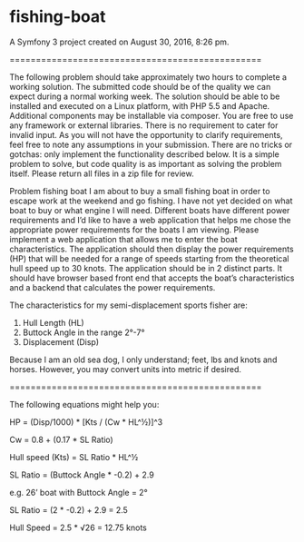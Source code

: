 fishing-boat
================================================

A Symfony 3 project created on August 30, 2016, 8:26 pm.

================================================

The following problem should take approximately two hours to complete a working solution.  The submitted code should be of the quality we can expect during a normal working week.
The solution should be able to be installed and executed on a Linux platform, with PHP 5.5 and Apache. Additional components may be installable via composer. You are free to use any framework or external libraries. There is no requirement to cater for invalid input.  As you will not have the opportunity to clarify requirements, feel free to note any assumptions in your submission.
There are no tricks or gotchas: only implement the functionality described below.  It is a simple problem to solve, but code quality is as important as solving the problem itself.
Please return all files in a zip file for review. 

Problem fishing boat
I am about to buy a small fishing boat in order to escape work at the weekend and go fishing. I have not yet decided on what boat to buy or what engine I will need. Different boats have different power requirements and I’d like to have a web application that helps me chose the appropriate power requirements for the boats I am viewing.
Please implement a web application that allows me to enter the boat characteristics. The application should then display the power requirements (HP) that will be needed for a range of speeds starting from the theoretical hull speed up to 30 knots.
The application should be in 2 distinct parts. It should have browser based front end that accepts the boat’s characteristics and a backend that calculates the power requirements. 

The characteristics for my semi-displacement sports fisher are:
1.	Hull Length (HL)
2.	Buttock Angle in the range 2°-7°
3.	Displacement (Disp)

Because I am an old sea dog, I only understand; feet, lbs and knots and horses. However, you may convert units into metric if desired.

================================================

The following equations might help you:

HP = (Disp/1000) * [Kts / (Cw * HL^½)]^3

Cw = 0.8 + (0.17 * SL Ratio)

Hull speed (Kts) = SL Ratio * HL^½

SL Ratio = (Buttock Angle * -0.2) + 2.9

e.g. 
26’ boat with Buttock Angle = 2°

SL Ratio = (2 * -0.2) + 2.9 = 2.5

Hull Speed = 2.5 * √26  = 12.75 knots